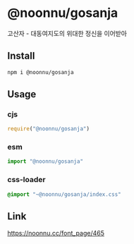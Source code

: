 # @noonnu/gosanja
고산자 - 대동여지도의 위대한 정신을 이어받아

## Install
```sh
npm i @noonnu/gosanja
```
## Usage
### cjs
```js
require("@noonnu/gosanja")
```
### esm
```js
import "@noonnu/gosanja"
```
### css-loader
```css
@import "~@noonnu/gosanja/index.css"
```

## Link
https://noonnu.cc/font_page/465